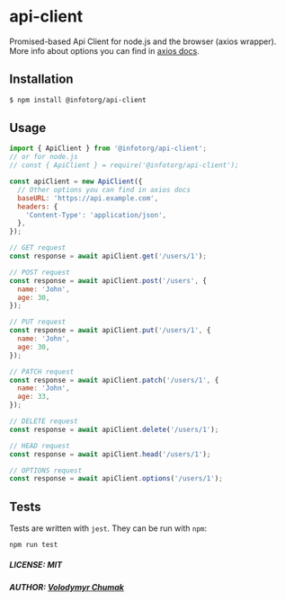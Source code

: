 # api-client

Promised-based Api Client for node.js and the browser (axios wrapper).
More info about options you can find in [axios docs](https://axios-http.com/docs/intro).

## Installation

```bash
$ npm install @infotorg/api-client
```

## Usage

```javascript
import { ApiClient } from '@infotorg/api-client';
// or for node.js
// const { ApiClient } = require('@infotorg/api-client');

const apiClient = new ApiClient({
  // Other options you can find in axios docs
  baseURL: 'https://api.example.com',
  headers: {
    'Content-Type': 'application/json',
  },
});

// GET request
const response = await apiClient.get('/users/1');

// POST request
const response = await apiClient.post('/users', {
  name: 'John',
  age: 30,
});

// PUT request
const response = await apiClient.put('/users/1', {
  name: 'John',
  age: 30,
});

// PATCH request
const response = await apiClient.patch('/users/1', {
  name: 'John',
  age: 33,
});

// DELETE request
const response = await apiClient.delete('/users/1');

// HEAD request
const response = await apiClient.head('/users/1');

// OPTIONS request
const response = await apiClient.options('/users/1');
```

## Tests

Tests are written with `jest`. They can be run with `npm`:

```
npm run test
```

##### LICENSE: MIT

##### AUTHOR: [Volodymyr Chumak](https://github.com/coderua)

